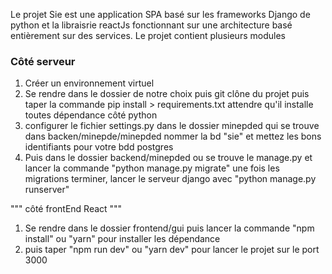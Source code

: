 Le projet Sie est une application SPA basé sur les frameworks Django de python et la libraisrie reactJs 
fonctionnant sur une architecture basé entièrement sur des services.
Le projet contient plusieurs modules 


### Côté serveur ###

1. Créer un environnement virtuel
2. Se rendre dans le dossier de notre choix puis git clône du projet 
    puis taper la commande pip install > requirements.txt
    attendre qu'il installe toutes dépendance côté python
3. configurer le fichier settings.py dans le dossier minepded qui se trouve dans backen/minepde/minepded
    nommer la bd "sie" et mettez les bons identifiants pour votre bdd postgres
4. Puis dans le dossier backend/minepded ou se trouve le manage.py et lancer la commande "python manage.py migrate" une fois les migrations terminer, 
    lancer le serveur django avec "python manage.py runserver"
    
 """ côté frontEnd React """
 
 1. Se rendre dans le dossier frontend/gui puis lancer la commande "npm install" ou "yarn" pour installer les dépendance 
 2. puis taper "npm run dev" ou "yarn dev" pour lancer le projet sur le port 3000
